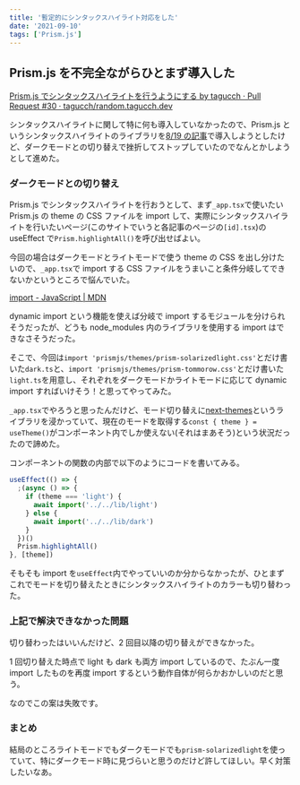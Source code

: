 ```yaml
---
title: '暫定的にシンタックスハイライト対応をした'
date: '2021-09-10'
tags: ['Prism.js']
---
```


## Prism.js を不完全ながらひとまず導入した

[Prism\.js でシンタックスハイライトを行うようにする by tagucch · Pull Request \#30 · tagucch/random\.tagucch\.dev](https://github.com/tagucch/random.tagucch.dev/pull/30)

シンタックスハイライトに関して特に何も導入していなかったので、Prism.js というシンタックスハイライトのライブラリを[8/19 の記事](/posts/2021-08-19)で導入しようとしたけど、ダークモードとの切り替えで挫折してストップしていたのでなんとかしようとして進めた。

### ダークモードとの切り替え

Prism.js でシンタックスハイライトを行おうとして、まず`_app.tsx`で使いたい Prism.js の theme の CSS ファイルを import して、実際にシンタックスハイライトを行いたいページ(このサイトでいうと各記事のページの`[id].tsx`)の useEffect で`Prism.highlightAll()`を呼び出せばよい。

今回の場合はダークモードとライトモードで使う theme の CSS を出し分けたいので、`_app.tsx`で import する CSS ファイルをうまいこと条件分岐してできないかというところで悩んでいた。

[import \- JavaScript \| MDN](https://developer.mozilla.org/ja/docs/Web/JavaScript/Reference/Statements/import#dynamic_imports)

dynamic import という機能を使えば分岐で import するモジュールを分けられそうだったが、どうも node_modules 内のライブラリを使用する import はできなさそうだった。

そこで、今回は`import 'prismjs/themes/prism-solarizedlight.css'`とだけ書いた`dark.ts`と、`import 'prismjs/themes/prism-tommorow.css'`とだけ書いた`light.ts`を用意し、それぞれをダークモードかライトモードに応じて dynamic import すればいけそう！と思ってやってみた。

`_app.tsx`でやろうと思ったんだけど、モード切り替えに[next-themes](https://github.com/pacocoursey/next-themes)というライブラリを浸かっていて、現在のモードを取得する`const { theme } = useTheme()`がコンポーネント内でしか使えない(それはまあそう)という状況だったので諦めた。

コンポーネントの関数の内部で以下のようにコードを書いてみる。

```ts
useEffect(() => {
  ;(async () => {
    if (theme === 'light') {
      await import('../../lib/light')
    } else {
      await import('../../lib/dark')
    }
  })()
  Prism.highlightAll()
}, [theme])
```

そもそも import を`useEffect`内でやっていいのか分からなかったが、ひとまずこれでモードを切り替えたときにシンタックスハイライトのカラーも切り替わった。

### 上記で解決できなかった問題

切り替わったはいいんだけど、2 回目以降の切り替えができなかった。

1 回切り替えた時点で light も dark も両方 import しているので、たぶん一度 import したものを再度 import するという動作自体が何らかおかしいのだと思う。

なのでこの案は失敗です。

### まとめ

結局のところライトモードでもダークモードでも`prism-solarizedlight`を使っていて、特にダークモード時に見づらいと思うのだけど許してほしい。早く対策したいなあ。
